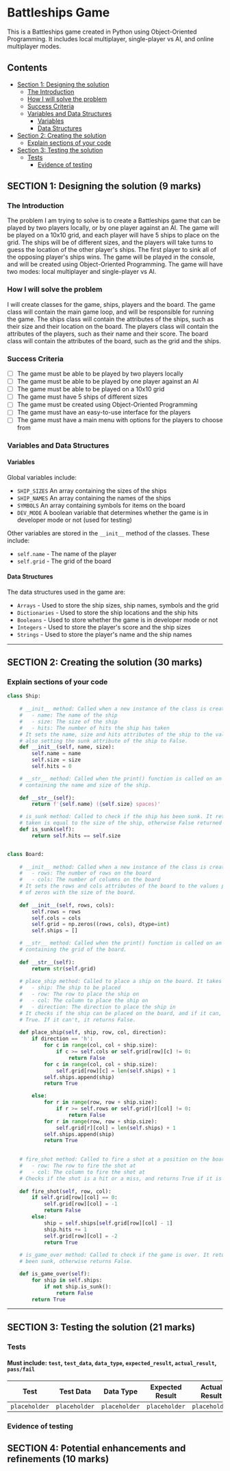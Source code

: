 # Battleships Game

This is a Battleships game created in Python using Object-Oriented Programming. It includes local multiplayer,
single-player vs AI, and online multiplayer modes.

## Contents

- [Section 1: Designing the solution](#"section-1-designing-the-solution--9-marks")
  - [The Introduction](#"the-introduction")
  - [How I will solve the problem](#"how-i-will-solve-the-problem")
  - [Success Criteria](#"success-criteria")
  - [Variables and Data Structures](#"variables-and-data-structures")
    - [Variables](#"variables")
    - [Data Structures](#"data-structures")
- [Section 2: Creating the solution](#"section-2-creating-the-solution--30-marks")
  - [Explain sections of your code](#"explain-sections-of-your-code")
- [Section 3: Testing the solution](#"section-3-testing-the-solution--21-marks")
  - [Tests](#"tests")
    - [Evidence of testing](#"evidence-of-testing")
    

## SECTION 1: Designing the solution  (9 marks)

### The Introduction

The problem I am trying to solve is to create a Battleships game that can be played by two players locally, or by one
player against an AI. The game will be played on a 10x10 grid, and each player will have 5 ships to place on the grid.
The ships will be of different sizes, and the players will take turns to guess the location of the other player's ships.
The first player to sink all of the opposing player's ships wins. The game will be played in the console, and will be
created using Object-Oriented Programming. The game will have two modes: local multiplayer and single-player vs AI.

### How I will solve the problem

I will create classes for the game, ships, players and the board. The game class will contain the main game loop, and
will be responsible for running the game. The ships class will contain the attributes of the ships, such as their size
and their location on the board. The players class will contain the attributes of the players, such as their name and
their score. The board class will contain the attributes of the board, such as the grid and the ships.

### Success Criteria

- [ ] The game must be able to be played by two players locally
- [ ] The game must be able to be played by one player against an AI
- [ ] The game must be able to be played on a 10x10 grid
- [ ] The game must have 5 ships of different sizes
- [ ] The game must be created using Object-Oriented Programming
- [ ] The game must have an easy-to-use interface for the players
- [ ] The game must have a main menu with options for the players to choose from

### Variables and Data Structures

#### Variables

Global variables include:

- `SHIP_SIZES` An array containing the sizes of the ships
- `SHIP_NAMES` An array containing the names of the ships
- `SYMBOLS` An array containing symbols for items on the board
- `DEV_MODE` A boolean variable that determines whether the game is in developer mode or not (used for testing)

Other variables are stored in the `__init__` method of the classes. These include:

- `self.name` - The name of the player
- `self.grid` - The grid of the board


#### Data Structures

The data structures used in the game are:
- `Arrays` - Used to store the ship sizes, ship names, symbols and the grid
- `Dictionaries` - Used to store the ship locations and the ship hits
- `Booleans` - Used to store whether the game is in developer mode or not 
- `Integers` - Used to store the player's score and the ship sizes
- `Strings` - Used to store the player's name and the ship names


---
## SECTION 2: Creating the solution (30 marks)

### Explain sections of your code

```python
class Ship:
    
    # __init__ method: Called when a new instance of the class is created. It takes three parameters:
    #   - name: The name of the ship
    #   - size: The size of the ship
    #   - hits: The number of hits the ship has taken
    # It sets the name, size and hits attributes of the ship to the values passed in as parameters.
    # also setting the sunk attribute of the ship to False. 
    def __init__(self, name, size):
        self.name = name
        self.size = size
        self.hits = 0

    # __str__ method: Called when the print() function is called on an instance of the class. It returns a string
    # containing the name and size of the ship.
        
    def __str__(self):
        return f'{self.name} ({self.size} spaces)'

    # is_sunk method: Called to check if the ship has been sunk. It returns True if the number of hits the ship has
    # taken is equal to the size of the ship, otherwise False returned
    def is_sunk(self):
        return self.hits == self.size
```
```python

class Board:
  
    # __init__ method: Called when a new instance of the class is created. It takes two parameters:
    #   - rows: The number of rows on the board
    #   - cols: The number of columns on the board
    # It sets the rows and cols attributes of the board to the values passed in as parameters, and creates a grid
    # of zeros with the size of the board.
  
    def __init__(self, rows, cols):
        self.rows = rows
        self.cols = cols
        self.grid = np.zeros((rows, cols), dtype=int)
        self.ships = []

    # __str__ method: Called when the print() function is called on an instance of the class. It returns a string
    # containing the grid of the board.
        
    def __str__(self):
        return str(self.grid)
        
    # place_ship method: Called to place a ship on the board. It takes four parameters:
    #   - ship: The ship to be placed
    #   - row: The row to place the ship on
    #   - col: The column to place the ship on
    #   - direction: The direction to place the ship in
    # It checks if the ship can be placed on the board, and if it can, it places the ship on the board and returns
    # True. If it can't, it returns False.
    
    def place_ship(self, ship, row, col, direction):
        if direction == 'h':
            for c in range(col, col + ship.size):
                if c >= self.cols or self.grid[row][c] != 0:
                    return False
            for c in range(col, col + ship.size):
                self.grid[row][c] = len(self.ships) + 1
            self.ships.append(ship)
            return True

        else:          
            for r in range(row, row + ship.size):
                if r >= self.rows or self.grid[r][col] != 0:
                    return False
            for r in range(row, row + ship.size):
                self.grid[r][col] = len(self.ships) + 1
            self.ships.append(ship)
            return True

        
    # fire_shot method: Called to fire a shot at a position on the board. It takes two parameters:
    #   - row: The row to fire the shot at
    #   - col: The column to fire the shot at
    # Checks if the shot is a hit or a miss, and returns True if it is a hit, otherwise False.
    
    def fire_shot(self, row, col):
        if self.grid[row][col] == 0:
            self.grid[row][col] = -1
            return False
        else:
            ship = self.ships[self.grid[row][col] - 1]
            ship.hits += 1
            self.grid[row][col] = -2
            return True
        
    # is_game_over method: Called to check if the game is over. It returns True if all the ships on the board have
    # been sunk, otherwise returns False.

    def is_game_over(self):
        for ship in self.ships:
            if not ship.is_sunk():
                return False
        return True
```




---

## SECTION 3: Testing the solution (21 marks)

### Tests
#### Must include: `test`, `test_data`, `data_type`, `expected_result`, `actual_result`, `pass/fail`

| Test | Test Data     | Data Type | Expected Result | Actual Result | Outcome |
|------|---------------|-----------|-----------------|---------------|:-------:|
| `placeholder` | `placeholder` | `placeholder` | `placeholder` | `placeholder` | `placeholder` |


### Evidence of testing

## SECTION 4: Potential enhancements and refinements (10 marks)


